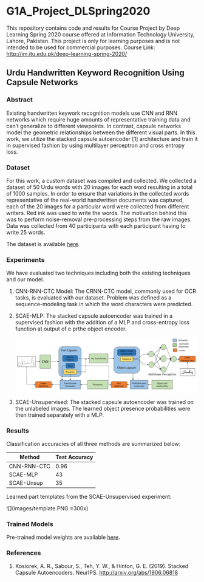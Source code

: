 # G1A_Project_DLSpring2020

This repository contains code and results for Course Project by Deep Learning Spring 2020 course offered at Information Technology University, Lahore, Pakistan. This project is only for learning purposes and is not intended to be used for commercial purposes. Course Link: http://im.itu.edu.pk/deep-learning-spring-2020/

## Urdu Handwritten Keyword Recognition Using Capsule Networks

### Abstract

Existing handwritten keywork recognition models use CNN and RNN networks which require huge
amounts of representative training data and can’t generalize to different viewpoints. In
contrast, capsule networks model the geometric relationships between the different visual parts.
In this work, we utilize the stacked capsule autoencoder \[1\] architecture and train it in supervised
fashion by using multilayer perceptron and cross entropy loss.

### Dataset

For this work, a custom dataset was compiled and collected. We collected a dataset of 50 Urdu words with 20 images for each word resulting in
a total of 1000 samples. In order to ensure that variations in the collected words representative
of the real-world handwritten documents was captured, each of the 20 images for a particular word
were collected from different writers. Red ink was used to write the words. The motivation behind
this was to perform noise-removal pre-processing steps from the raw images. Data was collected
from 40 participants  with each participant having to write 25 words.

The dataset is available
[here](https://drive.google.com/drive/folders/1fxRbrKg6MF9De0tOhYd5XkUfogE_XuLX?usp=sharing).

### Experiments

We have evaluated two techniques including both the existing techniques and our model.

1. CNN-RNN-CTC Model: The CRNN-CTC model, commonly used for OCR tasks, is evaluated with our
   dataset. Problem was defined as a sequence-modeling task in which the word characters were
   predicted.
   
2. SCAE-MLP: The stacked capsule autoencoder was trained in a supervised fashion with 
   the addition of a MLP and cross-entropy loss function at output of e prthe object encoder.
  
   ![](images/architecture.png)

3. SCAE-Unsupervised: The stacked capsule autoencoder was trained on the unlabeled images. The learned
   object presence probabilities were then trained separately with a MLP.
 
### Results
Classification accuracies of all three methods are summarized below:

Method | Test Accuracy
-------|-------------
CNN-RNN-CTC|0.96
SCAE-MLP|43
SCAE-Unsup|35

Learned part templates from the SCAE-Unsupervised experiment:

![](images/template.PNG =300x)

### Trained Models
Pre-trained model weights are available [here](checkpoints).

### References

1. Kosiorek, A. R., Sabour, S., Teh, Y. W., & Hinton, G. E. (2019). 
Stacked Capsule Autoencoders. NeurIPS. 
http://arxiv.org/abs/1906.06818
